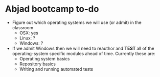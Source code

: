 Abjad bootcamp to-do
====================

* Figure out which operating systems we will use (or admit) in the classroom
    * OSX: yes
    * Linux: ?
    * Windows: ?
* If we admit Windows then we will need to reauthor and **TEST** all of the
    operating-system specific modules ahead of time. Currently these are:
    * Operating system basics
    * Repository basics
    * Writing and running automated tests 